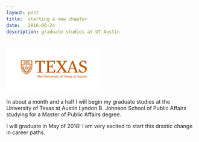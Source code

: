 ```yaml
---
layout: post
title:  starting a new chapter
date:   2016-06-24
description: graduate studies at UT Austin
---
```


<img src="/img/utexas.png" style="width: 50%;"/>

In about a month and a half I will begin my graduate studies at the University of Texas at Austin Lyndon B. Johnson School of Public Affairs studying for a Master of Public Affairs degree.

I will graduate in May of 2018! I am very excited to start this drastic change in career paths.